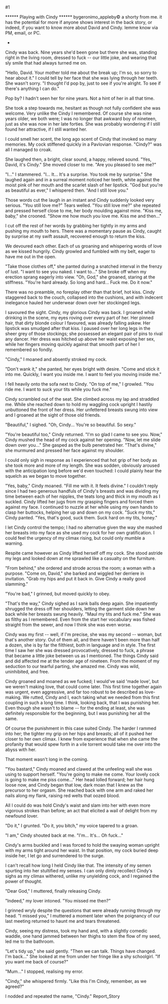 #1 

 

 ****** Playing with Cindy ****** bygeronimo_appleby© a shorty from me. it has the potential for more if anyone shows interest in the back story, or indeed, if you want to know more about David and Cindy. lemme know via PM, email, or PC. 

 * 

 Cindy was back. Nine years she'd been gone but there she was, standing right in the living room, dressed to fuck -- our little joke, and wearing that sly smile that had always turned me on. 

 "Hello, David. Your mother told me about the break up; I'm so, so sorry to hear about it." I could tell by her face that she was lying through her teeth. She wasn't sorry. "I thought I'd pop by, just to see if you're alright. To see if there's anything I can do." 

 Pop by? I hadn't seen her for nine years. Not a hint of her in all that time. 

 She took a step towards me, hesitant as though not fully confident she was welcome. Very unlike the Cindy I remembered. Of course she was nine years older, we both were; I was no longer that awkward boy of nineteen, just as she was now in her late forties. She was probably wondering if I still found her attractive, if I still wanted her. 

 I could smell her scent, the long ago scent of Cindy that invoked so many memories. My cock stiffened quickly in a Pavlovian response. "Cindy?" was all I managed to croak. 

 She laughed then, a bright, clear sound, a happy, relieved sound. "Yes, David, it's Cindy." She moved closer to me. "Are you pleased to see me?" 

 "I..." I stammered. "I... It... It's a surprise. You took me by surprise." She laughed again and in a surreal moment noticed her teeth, white against the moist pink of her mouth and the scarlet slash of her lipstick. "God but you're as beautiful as ever," I whispered then. "And I still love you." 

 Those words cut the laugh in an instant and Cindy suddenly looked very serious. "You still love me?" Tears welled. "You still love me?" she repeated and pressed herself close to me, her body moulding against mine. "Kiss me, baby," she crooned. "Show me how much you love me. Kiss me and then..." 

 I cut off the rest of her words by grabbing her tightly in my arms and pushing my mouth to hers. There was a momentary pause as Cindy, caught by surprise at my swift assault, recovered enough to return the kiss. 

 We devoured each other. Each of us groaning and whispering words of love as we kissed hungrily. Cindy growled and fumbled with my belt, eager to have me out in the open. 

 "Take those clothes off," she panted during a snatched interval in the frenzy of lust. "I want to see you naked. I want to..." She broke off when my erection sprang eagerly into view. "Oh, God," she groaned, staring at the stiffness. "You're hard already. So long and hard... Fuck me. Do it now." 

 There was no preamble, no foreplay other than that brief, hot kiss. Cindy staggered back to the couch, collapsed into the cushions, and with indecent inelegance hauled her underwear down over her stockinged legs. 

 I savoured the sight. Cindy, my glorious Cindy was back. I groaned while drinking in the scene, my eyes roving over every part of her. Her pinned hair, that dirty blonde colour I favoured, was already falling askew. Her lipstick was smudged after that kiss. I paused over her long legs in the sheer grey of those stockings; she possessed an elegant pair of pins to rival any dancer. Her dress was hitched up above her waist exposing her sex, while her fingers moving quickly against that smooth part of her I remembered so fondly. 

 "Cindy," I moaned and absently stroked my cock. 

 "Don't wank it," she panted, her eyes bright with desire. "Come and stick it into me. Quickly, I want you inside me. I want to feel you moving inside me." 

 I fell heavily onto the sofa next to Cindy. "On top of me," I growled. "You ride me. I want to suck your tits while you fuck me." 

 Cindy scrambled out of the seat. She climbed across my lap and straddled me. While she reached down to hold my waggling cock upright I hastily unbuttoned the front of her dress. Her unfettered breasts swung into view and I groaned at the sight of those old friends. 

 "Beautiful," I sighed. "Oh, Cindy... You're so beautiful. So sexy." 

 "You're beautiful too," Cindy returned. "I'm so glad I came to see you. Now," Cindy mushed the head of my cock against her opening. "Now, let me slide down over you..." She gasped as the bulb penetrated her. "That's divine," she murmured and pressed her face against my shoulder. 

 I could only sigh in response as I experienced that hot grip of her body as she took more and more of my length. She was sodden, obviously aroused with the anticipation long before we'd even touched: I could plainly hear the squelch as we began to move together. 

 "Yes, baby," Cindy moaned. "Fill me with it. It feels divine." I couldn't reply since I had two generous handfuls of Cindy's breasts and was dividing my time between each of her nipples, the teats long and thick in my mouth as I suckled. Cindy lifted her jugs from my grasping fingers and forced them against my face. I continued to nuzzle at her while using my own hands to clasp her buttocks, helping her up and down on my cock. "Suck my tits," Cindy panted. "Yes, that's good, suck them. Suck hard on my tits, honey." 

 I let Cindy control the tempo; I had no alternative given the way she mashed her breasts into my face as she used my cock for her own gratification. I could feel the urgency of my climax rising, but could only mumble a warning. 

 Respite came however as Cindy lifted herself off my cock. She stood astride my legs and looked down at me sprawled like a casualty on the furniture. 

 "From behind," she ordered and strode across the room; a woman with a purpose. "Come on, David," she barked and wiggled her derriere in invitation. "Grab my hips and put it back in. Give Cindy a really good slamming." 

 "You're bad," I grinned, but moved quickly to obey. 

 "That's the way," Cindy sighed as I sank balls deep again. She impatiently shrugged the dress off her shoulders, letting the garment slide down her back while her breasts swung heavily. "Maul my tits and fuck me." She was as filthy as I remembered. Even from the start her vocabulary was fished straight from the sewer, and now I think she was even worse. 

 Cindy was my first -- well, if I'm precise, she was my second -- woman, but that's another story. Out of them all, and there haven't been more than half a dozen, she is by far the filthiest, both in language and in style. The first time I saw her she was dressed provocatively, dressed to fuck, a phrase that became a little joke between us as I mentioned. The things Cindy said and did affected me at the tender age of nineteen. From the moment of my seduction to our tearful parting, she amazed me. Cindy was wild, uninhibited, and free. 

 Cindy groaned and moaned as we fucked; I would've said 'made love', but we weren't making love, that could come later. This first time together again was urgent, even aggressive, and far too robust to be described as love-making. We rutted, Cindy and I, each taking what we needed from this first coupling in such a long time. I think, looking back, that I was punishing her. Even though she wasn't to blame -- for the ending at least, she was definitely responsible for the beginning, but I was punishing her all the same. 

 Of course the punishment in this case suited Cindy. The harder I rammed into her; the tighter my grip on her hips and breasts; all of it pushed her closer to her own climax. I knew from experience that when she came the profanity that would spew forth in a vile torrent would take me over into the abyss with her. 

 That moment wasn't long in the coming. 

 "You bastard," Cindy moaned and clawed at the unfeeling wall she was using to support herself. "You're going to make me come. Your lovely cock is going to make me piss come..." Her head lolled forward; her hair hung loose now, and Cindy began that low, dark moan that I knew as the precursor to her orgasm. She reached back with one arm and raked her nails along my flank, raising red welts that oozed blood. 

 All I could do was hold Cindy's waist and slam into her with even more vigorous strokes than before; an act that elicited a wail of delight from my newfound lover. 

 "Do it," I grunted. "Do it, you bitch," my voice tapered to a groan. 

 "I am," Cindy shouted back at me. "I'm... It's... Oh fuck..." 

 Cindy's arms buckled and I was forced to hold the swaying woman upright with my arms tight around her waist. In that position, my cock buried deep inside her, I let go and surrendered to the surge. 

 I can't recall how long I held Cindy like that. The intensity of my semen spurting into her stultified my senses. I can only dimly recollect Cindy's sighs as my climax withered, unlike my unyielding cock, and I regained the power of thought. 

 "Dear God," I muttered, finally releasing Cindy. 

 "Indeed," my lover intoned. "You missed me then?" 

 I grinned wryly despite the questions that were already running through my head. "I missed you," I muttered a moment later when the poignancy of our last meeting returned to haunt me and tears threatened. 

 Cindy, seeing my distress, took my hand and, with a slightly comedic waddle, one hand jammed between her thighs to stem the flow of my seed, led me to the bathroom. 

 "Let's tidy up," she said gently. "Then we can talk. Things have changed. I'm back..." She looked at me from under her fringe like a shy schoolgirl. "If you want me back of course?" 

 "Mum..." I stopped, realising my error. 

 "Cindy," she whispered firmly. "Like this I'm Cindy, remember, as we agreed?" 

 I nodded and repeated the name, "Cindy." Report_Story 